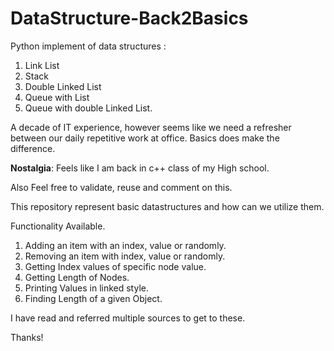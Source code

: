 # DataStructure-Back2Basics

Python implement of data structures :<br />
  1. Link List <br />
  2. Stack <br />
  3. Double Linked List <br />
  4. Queue with List <br />
  5. Queue with double Linked List. <br />

A decade of IT experience, however seems like we need a refresher between our daily repetitive work at office. Basics does make the difference. 

**Nostalgia**: Feels like I am back in c++ class of my High school. 

Also Feel free to validate, reuse and comment on this.

This repository represent basic datastructures and how can we utilize them.

Functionality Available.<br />
  1. Adding an item with an index, value or randomly. <br />
  2. Removing an item with index, value or randomly. <br />
  3. Getting Index values of specific node value. 
  4. Getting Length of Nodes. <br />
  5. Printing Values in linked style. <br />
  6. Finding Length of a given Object.<br />

I have read and referred multiple sources to get to these.  

Thanks!
